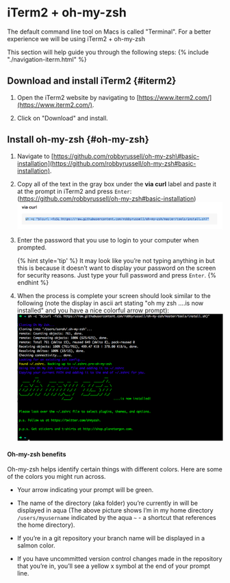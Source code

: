 # iTerm2 + oh-my-zsh

The default command line tool on Macs is called "Terminal".  For a better experience we will be using iTerm2 + oh-my-zsh

This section will help guide you through the following steps:
{% include "./navigation-iterm.html" %}


## Download and install iTerm2 {#iterm2}
1. Open the iTerm2 website by navigating to [https://www.iterm2.com/](https://www.iterm2.com/). 

1. Click on "Download" and install.

## Install oh-my-zsh {#oh-my-zsh}
1. Navigate to [https://github.com/robbyrussell/oh-my-zsh\#basic-installation](https://github.com/robbyrussell/oh-my-zsh#basic-installation). 

1. Copy all of the text in the gray box under the **via  curl** label and paste it at the prompt in iTerm2 and press `Enter`:(https://github.com/robbyrussell/oh-my-zsh#basic-installation)
![](images/image07png.png)

1. Enter the password that you use to login to your computer when prompted.

      {% hint style='tip' %}
It may look like you’re not typing anything in but this is because it 
doesn’t want to display your password on the screen for security reasons. 
Just type your full password and press `Enter`.
      {% endhint %}

1. When the process is complete your screen should look similar to the following \(note the display in ascii art stating "oh my zsh ….is now installed" and you have a nice colorful arrow prompt\):
![](images/image11png.png)


#### Oh-my-zsh benefits

Oh-my-zsh helps identify certain things with different colors. Here are some of the colors you might run across.

* Your arrow indicating your prompt will be green.

* The name of the directory \(aka folder\) you’re currently in will be displayed in aqua 
\(The above picture shows I’m in my home directory `/users/myusername` indicated by the aqua `~` - a shortcut that references the home directory\).

* If you’re in a git repository your branch name will be displayed in a salmon color.

* If you have uncommitted version control changes made in the repository that you’re in, you’ll see a yellow x symbol at the end of your prompt line.
